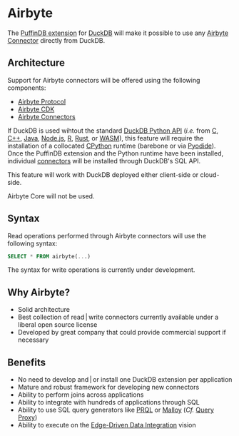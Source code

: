 # Airbyte

The [PuffinDB extension](Extension.md) for [DuckDB](https://duckdb.org/) will make it possible to use any [Airbyte Connector](https://airbyte.com/connectors) directly from DuckDB.

## Architecture
Support for Airbyte connectors will be offered using the following components:
- [Airbyte Protocol](https://docs.airbyte.com/understanding-airbyte/airbyte-protocol/)
- [Airbyte CDK](https://airbyte.com/connector-development-kit)
- [Airbyte Connectors](https://github.com/airbytehq/airbyte/tree/fd13d43a13abc028657e0af4584d912f57d86382/airbyte-integrations/connectors)

If DuckDB is used wihtout the standard [DuckDB Python API](https://duckdb.org/docs/api/python/overview.html) (*i.e.* from [C](https://duckdb.org/docs/api/c/overview), [C++](https://duckdb.org/docs/api/cpp), [Java](https://duckdb.org/docs/api/java), [Node.js](https://duckdb.org/docs/api/nodejs/overview), [R](https://duckdb.org/docs/api/r), [Rust](https://duckdb.org/docs/api/rust.html), or [WASM](https://duckdb.org/docs/api/wasm)), this feature will require the installation of a collocated [CPython](https://github.com/python/cpython) runtime (barebone or via [Pyodide](https://pyodide.org/en/stable/)). Once the PuffinDB extension and the Python runtime have been installed, individual [connectors](https://github.com/airbytehq/airbyte/tree/fd13d43a13abc028657e0af4584d912f57d86382/airbyte-integrations/connectors) will be installed through DuckDB's SQL API.

This feature will work with DuckDB deployed either client-side or cloud-side.

Airbyte Core will not be used.

## Syntax
Read operations performed through Airbyte connectors will use the following syntax:

```sql
SELECT * FROM airbyte(...)
```

The syntax for write operations is currently under development.

## Why Airbyte?
- Solid architecture
- Best collection of read | write connectors currently available under a liberal open source license
- Developed by great company that could provide commercial support if necessary

## Benefits
- No need to develop and | or install one DuckDB extension per application
- Mature and robust framework for developing new connectors
- Ability to perform joins across applications
- Ability to integrate with hundreds of applications through SQL
- Ability to use SQL query generators like [PRQL](https://prql-lang.org/) or [Malloy](https://www.malloydata.dev/) (*Cf.* [Query Proxy](Query%20Proxy.md))
- Ability to execute on the [Edge-Driven Data Integration](../EDDI.md) vision

